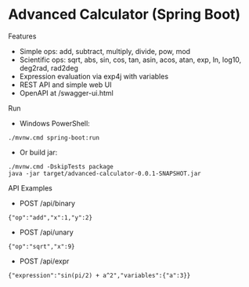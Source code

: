 # Advanced Calculator (Spring Boot)

Features
- Simple ops: add, subtract, multiply, divide, pow, mod
- Scientific ops: sqrt, abs, sin, cos, tan, asin, acos, atan, exp, ln, log10, deg2rad, rad2deg
- Expression evaluation via exp4j with variables
- REST API and simple web UI
- OpenAPI at /swagger-ui.html

Run
- Windows PowerShell:
```
./mvnw.cmd spring-boot:run
```
- Or build jar:
```
./mvnw.cmd -DskipTests package
java -jar target/advanced-calculator-0.0.1-SNAPSHOT.jar
```

API Examples
- POST /api/binary
```
{"op":"add","x":1,"y":2}
```
- POST /api/unary
```
{"op":"sqrt","x":9}
```
- POST /api/expr
```
{"expression":"sin(pi/2) + a^2","variables":{"a":3}}
``` 